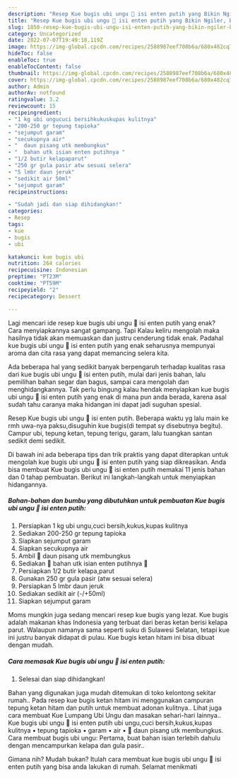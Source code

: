 ```yaml
---
description: "Resep Kue bugis ubi ungu 🍠 isi enten putih yang Bikin Ngiler, Buat Buka Puasa Enak"
title: "Resep Kue bugis ubi ungu 🍠 isi enten putih yang Bikin Ngiler, Buat Buka Puasa Enak"
slug: 1850-resep-kue-bugis-ubi-ungu-isi-enten-putih-yang-bikin-ngiler-buat-buka-puasa-enak
category: Uncategorized
date: 2022-07-07T19:49:18.119Z
image: https://img-global.cpcdn.com/recipes/2588987eef708b6a/680x482cq70/kue-bugis-ubi-ungu-isi-enten-putih-foto-resep-utama.jpg
hideToc: false
enableToc: true
enableTocContent: false
thumbnail: https://img-global.cpcdn.com/recipes/2588987eef708b6a/680x482cq70/kue-bugis-ubi-ungu-isi-enten-putih-foto-resep-utama.jpg
cover: https://img-global.cpcdn.com/recipes/2588987eef708b6a/680x482cq70/kue-bugis-ubi-ungu-isi-enten-putih-foto-resep-utama.jpg
author: Admin
authorAv: notfound
ratingvalue: 3.2
reviewcount: 15
recipeingredient:
- "1 kg ubi ungucuci bersihkukuskupas kulitnya"
- "200-250 gr tepung tapioka"
- "sejumput garam"
- "secukupnya air"
- "  daun pisang utk membungkus"
- "  bahan utk isian enten putihnya "
- "1/2 butir kelapaparut"
- "250 gr gula pasir atw sesuai selera"
- "5 lmbr daun jeruk"
- "sedikit air 50ml"
- "sejumput garam"
recipeinstructions:

- "Sudah jadi dan siap dihidangkan!"
categories:
- Resep
tags:
- kue
- bugis
- ubi

katakunci: kue bugis ubi 
nutrition: 264 calories
recipecuisine: Indonesian
preptime: "PT23M"
cooktime: "PT59M"
recipeyield: "2"
recipecategory: Dessert

---
```



Lagi mencari ide resep kue bugis ubi ungu 🍠 isi enten putih yang enak? Cara menyiapkannya sangat gampang. Tapi Kalau keliru mengolah maka hasilnya tidak akan memuaskan dan justru cenderung tidak enak. Padahal kue bugis ubi ungu 🍠 isi enten putih yang enak seharusnya mempunyai aroma dan cita rasa yang dapat memancing selera kita.


Ada beberapa hal yang sedikit banyak berpengaruh terhadap kualitas rasa dari kue bugis ubi ungu 🍠 isi enten putih, mulai dari jenis bahan, lalu pemilihan bahan segar dan bagus, sampai cara mengolah dan menghidangkannya. Tak perlu bingung kalau hendak menyiapkan kue bugis ubi ungu 🍠 isi enten putih yang enak di mana pun anda berada, karena asal sudah tahu caranya maka hidangan ini dapat jadi suguhan spesial.

Resep Kue bugis ubi ungu 🍠 isi enten putih. Beberapa waktu yg lalu main ke rmh uwa-nya paksu,disuguhin kue bugis(di tempat sy disebutnya begitu). Campur ubi, tepung ketan, tepung terigu, garam, lalu tuangkan santan sedikit demi sedikit.


Di bawah ini ada beberapa tips dan trik praktis yang dapat diterapkan untuk mengolah kue bugis ubi ungu 🍠 isi enten putih yang siap dikreasikan. Anda bisa membuat Kue bugis ubi ungu 🍠 isi enten putih memakai 11 jenis bahan dan 0 tahap pembuatan. Berikut ini langkah-langkah untuk menyiapkan hidangannya.

<!--inarticleads1-->

##### Bahan-bahan dan bumbu yang dibutuhkan untuk pembuatan Kue bugis ubi ungu 🍠 isi enten putih:

1. Persiapkan 1 kg ubi ungu,cuci bersih,kukus,kupas kulitnya
1. Sediakan 200-250 gr tepung tapioka
1. Siapkan sejumput garam
1. Siapkan secukupnya air
1. Ambil  🍃 daun pisang utk membungkus
1. Sediakan  🍠 bahan utk isian enten putihnya 🍠
1. Persiapkan 1/2 butir kelapa,parut
1. Gunakan 250 gr gula pasir (atw sesuai selera)
1. Persiapkan 5 lmbr daun jeruk
1. Sediakan sedikit air (-/+50ml)
1. Siapkan sejumput garam


Moms mungkin juga sedang mencari resep kue bugis yang lezat. Kue bugis adalah makanan khas Indonesia yang terbuat dari beras ketan berisi kelapa parut. Walaupun namanya sama seperti suku di Sulawesi Selatan, tetapi kue ini justru banyak didapat di pulau. Kue bugis ketan hitam ini bisa dibuat dengan mudah. 

<!--inarticleads2-->

##### Cara memasak Kue bugis ubi ungu 🍠 isi enten putih:


1. Selesai dan siap dihidangkan!

Bahan yang digunakan juga mudah ditemukan di toko kelontong sekitar rumah.. Pada resep kue bugis ketan hitam ini menggunakan campuran tepung ketan hitam dan putih untuk membuat adonan kulitnya.. Lihat juga cara membuat Kue Lumpang Ubi Ungu dan masakan sehari-hari lainnya.. Kue bugis ubi ungu 🍠 isi enten putih ubi ungu,cuci bersih,kukus,kupas kulitnya • tepung tapioka • garam • air • 🍃 daun pisang utk membungkus. Cara membuat bugis ubi ungu: Pertama, buat bahan isian terlebih dahulu dengan mencampurkan kelapa dan gula pasir.. 

Gimana nih? Mudah bukan? Itulah cara membuat kue bugis ubi ungu 🍠 isi enten putih yang bisa anda lakukan di rumah. Selamat menikmati
